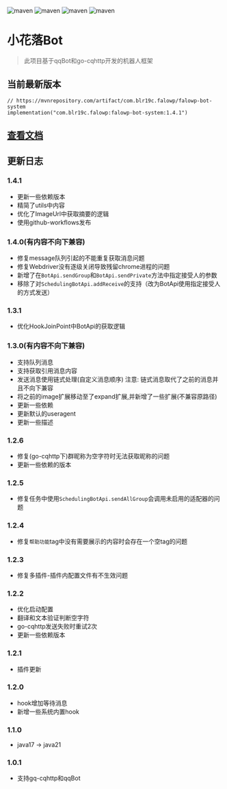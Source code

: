 ![maven](https://img.shields.io/badge/Kotlin-2.0.0-blue.svg)
![maven](https://img.shields.io/badge/Ktor-3.0.0-a.svg)
![maven](https://img.shields.io/badge/go--cqhttp-1.2.0-red)
![maven](https://img.shields.io/badge/qq-bot-red)

# 小花落Bot

> 此项目基于qqBot和go-cqhttp开发的机器人框架

## 当前最新版本

```
// https://mvnrepository.com/artifact/com.blr19c.falowp/falowp-bot-system
implementation("com.blr19c.falowp:falowp-bot-system:1.4.1")
```

## [查看文档](https://falowp.blr19c.com)

## 更新日志

### 1.4.1

* 更新一些依赖版本
* 精简了utils中内容
* 优化了ImageUrl中获取摘要的逻辑
* 使用github-workflows发布

### 1.4.0(有内容不向下兼容)

* 修复message队列引起的不能重复获取消息问题
* 修复Webdriver没有逐级关闭导致残留chrome进程的问题
* 新增了在`BotApi.sendGroup`和`BotApi.sendPrivate`方法中指定接受人的参数
* 移除了对`SchedulingBotApi.addReceive`的支持（改为BotApi使用指定接受人的方式发送）

### 1.3.1

* 优化HookJoinPoint中BotApi的获取逻辑

### 1.3.0(有内容不向下兼容)

* 支持队列消息
* 支持获取引用消息内容
* 发送消息使用链式处理(自定义消息顺序) 注意: 链式消息取代了之前的消息并且不向下兼容
* 将之前的image扩展移动至了expand扩展,并新增了一些扩展(不兼容原路径)
* 更新一些依赖
* 更新默认的useragent
* 更新一些描述

### 1.2.6

* 修复(go-cqhttp下)群昵称为空字符时无法获取昵称的问题
* 更新一些依赖的版本

### 1.2.5

* 修复任务中使用`SchedulingBotApi.sendAllGroup`会调用未启用的适配器的问题

### 1.2.4

* 修复`帮助功能`tag中没有需要展示的内容时会存在一个空tag的问题

### 1.2.3

* 修复多插件-插件内配置文件有不生效问题

### 1.2.2

* 优化启动配置
* 翻译和文本验证判断空字符
* go-cqhttp发送失败时重试2次
* 更新一些依赖版本

### 1.2.1

* 插件更新

### 1.2.0

* hook增加等待消息
* 新增一些系统内置hook

### 1.1.0

* java17 -> java21

### 1.0.1

* 支持gq-cqhttp和qqBot